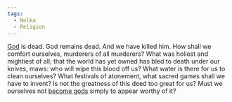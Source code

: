 ```yaml
---
tags:
  - Nolka
  - Religion
---
```

[God](Perishing.md) is dead. God remains dead. And we have killed him. 
How shall we comfort ourselves, murderers of all murderers? 
What was holiest and mightiest of all; that the world has yet owned has bled to death under our knives, maws: who will wipe this blood off us?
What water is there for us to clean ourselves?
What festivals of atonement, what sacred games shall we have to invent?
Is not the greatness of this deed too great for us?
Must we ourselves not [become gods](Apotheosis.md) simply to appear worthy of it?